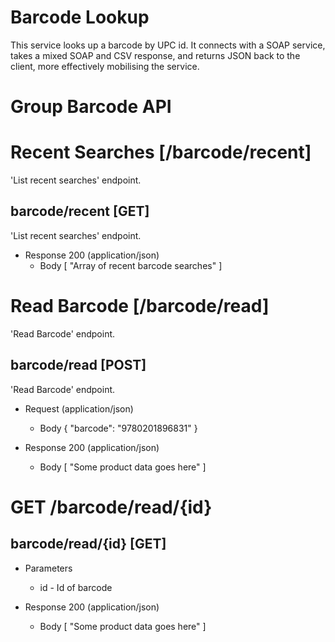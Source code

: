 # Barcode Lookup

This service looks up a barcode by UPC id. It connects with a SOAP service, takes a mixed SOAP and CSV response, and returns JSON back to the client, more effectively mobilising the service.

# Group Barcode API

# Recent Searches [/barcode/recent]

'List recent searches' endpoint.

## barcode/recent [GET]

'List recent searches' endpoint.

+ Response 200 (application/json)
    + Body
            [
              "Array of recent barcode searches"
            ]

# Read Barcode [/barcode/read]

'Read Barcode' endpoint.


## barcode/read [POST]

'Read Barcode' endpoint.

+ Request (application/json)
    + Body
            {
              "barcode": "9780201896831"
            }

+ Response 200 (application/json)
    + Body
            [
              "Some product data goes here"
            ]


# GET /barcode/read/{id}

## barcode/read/{id} [GET]

+ Parameters
  + id - Id of barcode

+ Response 200 (application/json)
    + Body
            [
              "Some product data goes here"
            ]
